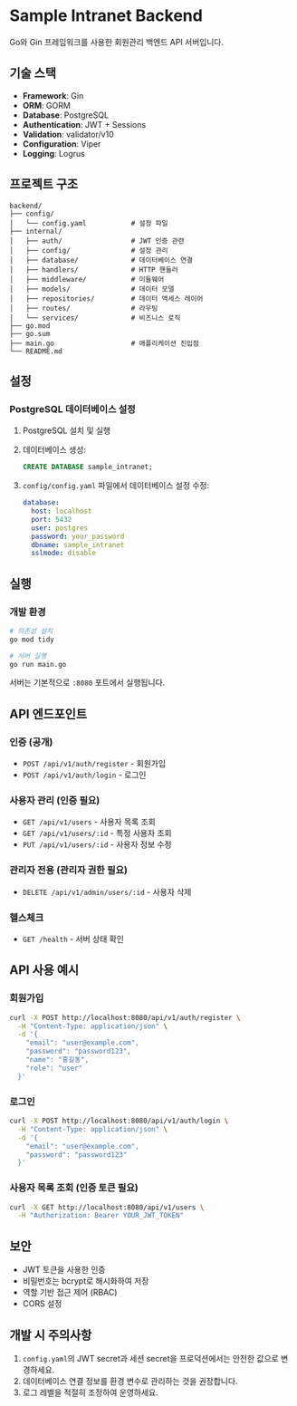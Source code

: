 # Sample Intranet Backend

Go와 Gin 프레임워크를 사용한 회원관리 백엔드 API 서버입니다.

## 기술 스택

- **Framework**: Gin
- **ORM**: GORM
- **Database**: PostgreSQL
- **Authentication**: JWT + Sessions
- **Validation**: validator/v10
- **Configuration**: Viper
- **Logging**: Logrus

## 프로젝트 구조

```
backend/
├── config/
│   └── config.yaml           # 설정 파일
├── internal/
│   ├── auth/                 # JWT 인증 관련
│   ├── config/               # 설정 관리
│   ├── database/             # 데이터베이스 연결
│   ├── handlers/             # HTTP 핸들러
│   ├── middleware/           # 미들웨어
│   ├── models/               # 데이터 모델
│   ├── repositories/         # 데이터 액세스 레이어
│   ├── routes/               # 라우팅
│   └── services/             # 비즈니스 로직
├── go.mod
├── go.sum
├── main.go                   # 애플리케이션 진입점
└── README.md
```

## 설정

### PostgreSQL 데이터베이스 설정

1. PostgreSQL 설치 및 실행
2. 데이터베이스 생성:
   ```sql
   CREATE DATABASE sample_intranet;
   ```

3. `config/config.yaml` 파일에서 데이터베이스 설정 수정:
   ```yaml
   database:
     host: localhost
     port: 5432
     user: postgres
     password: your_password
     dbname: sample_intranet
     sslmode: disable
   ```

## 실행

### 개발 환경

```bash
# 의존성 설치
go mod tidy

# 서버 실행
go run main.go
```

서버는 기본적으로 `:8080` 포트에서 실행됩니다.

## API 엔드포인트

### 인증 (공개)

- `POST /api/v1/auth/register` - 회원가입
- `POST /api/v1/auth/login` - 로그인

### 사용자 관리 (인증 필요)

- `GET /api/v1/users` - 사용자 목록 조회
- `GET /api/v1/users/:id` - 특정 사용자 조회
- `PUT /api/v1/users/:id` - 사용자 정보 수정

### 관리자 전용 (관리자 권한 필요)

- `DELETE /api/v1/admin/users/:id` - 사용자 삭제

### 헬스체크

- `GET /health` - 서버 상태 확인

## API 사용 예시

### 회원가입
```bash
curl -X POST http://localhost:8080/api/v1/auth/register \
  -H "Content-Type: application/json" \
  -d '{
    "email": "user@example.com",
    "password": "password123",
    "name": "홍길동",
    "role": "user"
  }'
```

### 로그인
```bash
curl -X POST http://localhost:8080/api/v1/auth/login \
  -H "Content-Type: application/json" \
  -d '{
    "email": "user@example.com",
    "password": "password123"
  }'
```

### 사용자 목록 조회 (인증 토큰 필요)
```bash
curl -X GET http://localhost:8080/api/v1/users \
  -H "Authorization: Bearer YOUR_JWT_TOKEN"
```

## 보안

- JWT 토큰을 사용한 인증
- 비밀번호는 bcrypt로 해시화하여 저장
- 역할 기반 접근 제어 (RBAC)
- CORS 설정

## 개발 시 주의사항

1. `config.yaml`의 JWT secret과 세션 secret을 프로덕션에서는 안전한 값으로 변경하세요.
2. 데이터베이스 연결 정보를 환경 변수로 관리하는 것을 권장합니다.
3. 로그 레벨을 적절히 조정하여 운영하세요. 